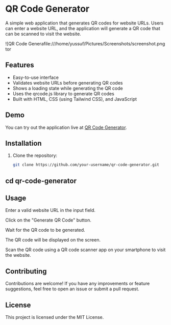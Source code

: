 # QR Code Generator

A simple web application that generates QR codes for website URLs. Users can enter a website URL, and the application will generate a QR code that can be scanned to visit the website.

![QR Code Generafile:///home/yussuf/Pictures/Screenshots/screenshot.png
tor

## Features

- Easy-to-use interface
- Validates website URLs before generating QR codes
- Shows a loading state while generating the QR code
- Uses the qrcode.js library to generate QR codes
- Built with HTML, CSS (using Tailwind CSS), and JavaScript

## Demo

You can try out the application live at [QR Code Generator](https://your-app-url.com).

## Installation

1. Clone the repository:

   ```bash
   git clone https://github.com/your-username/qr-code-generator.git
## cd qr-code-generator

## Usage
Enter a valid website URL in the input field.

Click on the "Generate QR Code" button.

Wait for the QR code to be generated.

The QR code will be displayed on the screen.

Scan the QR code using a QR code scanner app on your smartphone to visit the website.

## Contributing
Contributions are welcome! If you have any improvements or feature suggestions, feel free to open an issue or submit a pull request.

## License
This project is licensed under the MIT License.
